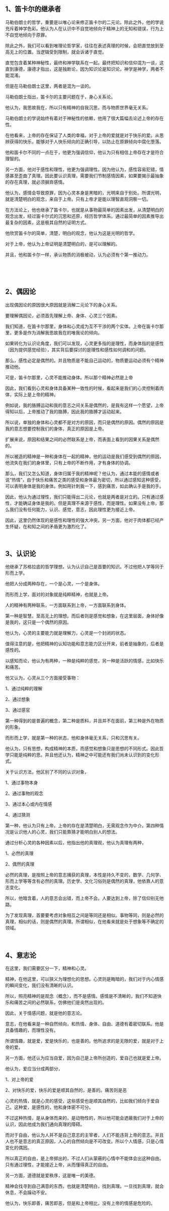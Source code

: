 <h2>1、笛卡尔的继承者</h2><p data-pid="FU0kK1Vs">马勒伯朗士的哲学，重要是以唯心论来修正笛卡尔的二元论。除此之外，他的学说充斥着神学色彩。他认为人在认识中不自觉地倾向于精神上的无知和错误，行为上不自觉地倾向于原罪。</p><p data-pid="_Yve1v2p">除此之外，我们可以看到唯理论哲学家，往往在表述真理的时候，会把直觉放到至高无上的位置。当逻辑受到限制，就会诉诸于直觉。</p><p data-pid="9RV5qqW3">直觉包含着某种神秘性，最终和神学联系在一起。最终把知识和信仰混为一谈，这直到康德，康德才指出，这是独断论，因为知识论是知识论，神学是神学，两者不能混淆。</p><p data-pid="GPyAtHG4">但是在马勒伯朗士这里，两者是混为一谈的。</p><p data-pid="fJN0GU_q">马勒伯朗士指出，笛卡尔的主要问题在于，身心关系论。</p><p data-pid="U8RneTwn">他认为，我思故我在，所以只有精神的自我沉思，而与物质世界毫无关系。</p><p data-pid="6tlrYaNz">马勒伯朗士的学说始终有着对于神秘性的依赖，他用了很大篇幅去论述上帝的存在性。</p><p data-pid="fCUatg-W">在他看来，上帝的存在保证了人类的幸福，对于上帝的爱就是对于快乐的爱。从思辨获得的快乐，能够对于人快乐倾向的正确引导，以防止在原罪倾向中腐化堕落。</p><p data-pid="RJUatwAq">他和笛卡尔不同的一点在于，他更为强调信仰，他认为只有相信上帝存在才是符合理智的。</p><p data-pid="JGdLdgdg">另一方面，他对于感性和理性，他更为强调理性。因为他认为，感性容易犯错，情感甚至歪曲了真理。因此要认识真理，需要我们节制感情因素，如果要揭示最抽象的存在真理，就必须摒弃感情。</p><p data-pid="JDdr6-AC">他认为，感情会导致原罪，因为心灵本身是黑暗的，光明来自于别处。所谓光明，就是清楚明白的观念，来自于上帝。只有上帝才是能以理智直观洞察一切。</p><p data-pid="BMzHXvBH">在方法论上，他也继承了笛卡尔，也就是从事物最简单的因素出发，从清楚明白的观念出发，经过笛卡尔式的沉思和还原，经历哲学体系。通过最简单的因素推导出最复杂的因素，这是极其自然的证明方式。</p><p data-pid="RJjxETYb">他欣赏笛卡尔的简单，清楚，明白的观念，他认为这是光明的哲学。</p><p data-pid="12c-nBR5">对于上帝，他认为上帝证明是清楚明白的，是可以理解的。</p><p data-pid="8VOAV7ch">并且，他和笛卡尔一样，承认物质的消极被动，认为必须有个第一推动力。</p><p><br></p><p><br></p><h2>2、偶因论</h2><p data-pid="oSCHuIel">出现偶因论的原因很大原因就是消解二元论下的身心关系。</p><p data-pid="AM_xMesH">要理解偶因论，必须首先理解上帝、身体、心灵三个因素。</p><p data-pid="wZ8280s6">我们知道，在笛卡尔那里，身体和心灵成为互不干涉的两个实体。上帝在笛卡尔那里，更多是作为消解我思故我在的唯我论的倾向。</p><p data-pid="vn250uIP">如果转化为认识论角度，我们可以发现，心灵更多指的是理性，而身体指的是感性（因为提供感觉经验），其实背后要探讨的是理性和感性如何调和的问题。</p><p data-pid="I80HGKv2">那么，感性必定是偶然的。并且物质是不能自己运动的，物质要运动必须有个精神推动他。</p><p data-pid="hr0eRLgr">可是，笛卡尔那里，心灵不能推动身体。所以那个精神必然是上帝</p><p data-pid="4PIKWxG-">因此，我们看到心灵和身体具备某种一致性的时候，看起来是我们的心灵控制着肉体，实际上是上帝的精神。</p><p data-pid="tx4l8eoX">例如说，我的胳膊运动和我的意志之间关系是偶然的，是我有这样一个愿望，上帝得知以后，上帝推动了我的胳膊，因此我的胳膊才运动起来。</p><p data-pid="P2wNgu6Z">所以说，单独的身体和心灵都不是对方的原因，而只是偶然的原因。偶然的原因是我的意志想要控制我们的身体，真正的原因是上帝。</p><p data-pid="MwzlsTLZ">扩展来说，原因和结果之间的必然联系是上帝，而表面上看到的因果关系是偶然的。</p><p data-pid="B1HvYnEP">所以被造的精神是一种和身体在一起的精神，他的运动是我们感受到偶然的原因，他流失在我们的身体里，只有上帝的不断作用，才有身体的协调。</p><p data-pid="qkb_woBb">那么，我们又怎么知道，身体归属于我的精神呢？他认为，通过本能的感情或者说“热情”，由于快乐和痛苦之类的感受和身体最为密切，所以通过感知这种感受，可以表明身体是我的身体。例如用针刺我一下，感到痛苦，如此确认手是我的手。</p><p data-pid="arl2egyX">因此，他认为通过理性，我们只能得出二元论，也就是两者是对立的。只有通过感性，才能确证身体是我的。但是真理不来源于感性，而是理性。如果没有上帝，那么我们没有任何能力，认识、感觉，意志，因此理性更为接近上帝。</p><p data-pid="Rb4RXqJn">因此，这里仍然体现的是感性和理性的强大冲突。另一方面，他对于肉体都已经产生怀疑，在和知之间的矛盾更为激烈化了。</p><p><br></p><h2>3、认识论</h2><p data-pid="mYIZfrvY">他继承了苏格拉底的哲学理想，认为认识自己是首要的知识。不过他把人学等同于形而上学。</p><p data-pid="pDNVvn8R">他把人分成两种存在，一个是心灵，一个是身体。</p><p data-pid="OAgAS3Sy">而形而上学，面对的对象就是纯粹精神，也就是上帝。</p><p data-pid="LWV6OzN6">人的精神有两种联系，一方面联系到上帝，一方面联系到身体。</p><p data-pid="nK7qKdL2">第一种是智慧，至高无上的理想。而后者则是感觉和想象，在这里层面，身体好像是我的，这只是一个偶然的原因。</p><p data-pid="gr_6mPMI">他认为，心灵的主要能力就是理解力，心灵是一个封闭的状态。</p><p data-pid="UKNB1Tha">值得注意的是，他把精神的认知功能和意志能力区分开来，前者是抽象的，后者是感性的。</p><p data-pid="-tngtWus">以感知而论，他认为有两种，一种是纯粹的感觉，另一种是活跃的情感，比如快乐和痛苦。</p><p data-pid="YJApj8oL">他又认为，心灵从三个方面接受事物：</p><p data-pid="mI85ssEW">1、通过纯粹的理解</p><p data-pid="WMdJFaqW">2、通过想象</p><p data-pid="jpHQc7N3">3、通过感官</p><p data-pid="5gYzPzXC">第一种得到的是普遍的概念，第二种是质料，并且并不在面前，第三种是外在物质的形象。</p><p data-pid="724DX_aF">而形而上学，就是第一种的状态，他和身体毫无关系，只和沉思有关。</p><p data-pid="-i8gWnZL">他认为，只有思想，构成精神的本质，而感觉和想象只是思想的不同形式。因此哲学只能是纯粹的思。并且他还认为，精神之中可能还有我们尚未认识到的变化形式。</p><p data-pid="tpc0YESA">关于认识方法，他区别了不同的认识对象，</p><p data-pid="gRmJmvMh">1、通过事物本身</p><p data-pid="TDcN6Ola">2、通过事物的观念</p><p data-pid="gq0bK-3D">3、通过本心或内在情感</p><p data-pid="KkzzUF8y">4、通过猜测</p><p data-pid="NGWj4eGw">第一种，他认为只有上帝。上帝的存在是清楚明白，无需观念作为中介。第四种情况是认识他人的心灵，我们只能靠猜才能明白别人的想法。</p><p data-pid="3IukU9Hs">通过分析心灵的各种因素以后，他指出他的真理观，他认为真理有两种，</p><p data-pid="zY3FMuD8">1、必然的真理</p><p data-pid="6JhQuw6t">2、偶然的真理</p><p data-pid="PXkXqqyW">必然的真理，是按照上帝的意志捕获的真理，本性是持久不变的，数学、几何学、形而上学等等含有必然的真理。历史学、文化习俗则是偶然的真理，他依靠人的意志变化。</p><p data-pid="UOqkO6Ia">所以，他暗含着，人的意志会出错，而上帝不会。人要达到上帝，除了信仰别无他路。</p><p data-pid="XMv6CQsX">为了发现真理，首要要考虑对象相互之间是等同还是相似。事物等同，则是必然的真理，相似的话，则是偶然的真理。所谓相似，在他看来就是处于想象等不确定的领域。</p><p><br></p><h2>4、意志论</h2><p data-pid="cqTewCBa">在这里，我们需要区分一下，精神和心灵。</p><p data-pid="OqKo4Hhz">精神，在他这里，可以狭义为理想化的思想。心灵则是晦暗的，我们对于内心情感的瞬间变化，我们没有清晰的认识。</p><p data-pid="3jxwAioc">所以，照亮精神的是观念（概念），而不是感情。感情是不清晰的，我们不知道快乐和痛苦之间的必然联系，仿佛他们是突然出现的。</p><p data-pid="4QGFumuG">因此，关于情感问题，就是他的意志论。</p><p data-pid="B4c-IInj">意志，在他看来是一种自然倾向，和热情、身体、自由、道德有着密切联系。他是具备情趣的，而理性没有。</p><p data-pid="5CrYYGua">所谓情趣，就是爱，爱是快乐的，也是善的。他所追求的是无限的爱，就是对于上帝的爱。</p><p data-pid="NrRiaAIc">另一方面，他还认为应当自爱，因为自己是上帝所创造的，爱自己也就是爱上帝。</p><p data-pid="okWvOUW4">他认为，爱应当分成两部分，</p><p data-pid="SpL91RUJ">1、对上帝的爱</p><p data-pid="pH91WhzF">2、对快乐的爱，快乐的爱是顺其自然的，是善的。痛苦则是恶</p><p data-pid="IYTPidyA">心灵的热情，就是心灵的感受，这些感受也是顺其自然的，比如我们倾向于爱自己。这种爱，是感性的，他和身体密不可分。</p><p data-pid="KCVNjcXq">不过这种热情，是从身体而来的，是动物性的，所以他可能会遮蔽我们对于上帝的认识，因此他成为我们通向真理的障碍。</p><p data-pid="hXtjHWKv">而对于自由，他认为人并不是自己意志的主宰者，人们不能违背上帝的意志。并且人也不是意志的真正原因，人心的自然倾向是不可改变。所以个人情感，只是心情变化的偶因。</p><p data-pid="fflHtVGL">所以真正的自由，是上帝掷出的，不过人们从蒙蔽的心情中不能体会出这种自由。只有通过理性，才能接近上帝，从而懂得真正的自由。</p><p data-pid="hc3YPNzt">另一方面，道德就是爱秩序，这是唯一的美德。</p><p data-pid="5a839afD">精神会找寻到自己满意的东西，也就是清楚明白，找到真理。一旦找到真理，就会休息，不会躁动不安。</p><p data-pid="BBxul3_g">他认为，快乐即善，痛苦即恶，但是和上帝相比，没有上帝的情感是危险的。</p><p></p>